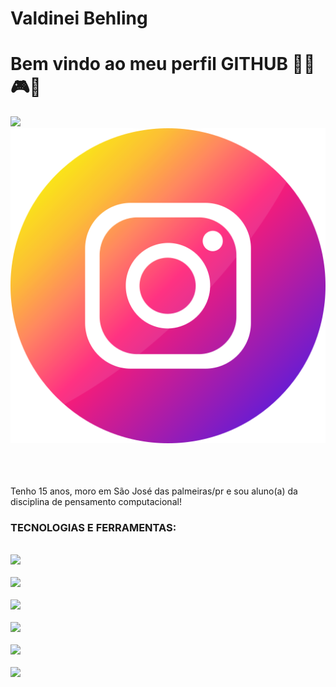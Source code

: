 <div display="inline-block">

<h1 align="left"> Valdinei Behling</h1>
<h1 align="left">Bem vindo ao meu perfil GITHUB 🗿🍷🎮✨ </h1>
<img src="https://cdn.jsdelivr.net/gh/devicons/devicon/icons/facebook/facebook-original.svg"width=80px" />
<img src="https://github.com/valdinei5/valdinei/blob/main/instagram.png?raw=true width="80px" />
<img src"https://github.com/valdinei5/valdinei/blob/main/whatsapp.png?raw=true" width="80px""/>

</div>

</br>
</br>

Tenho 15 anos, moro em São José das palmeiras/pr e sou aluno(a) da disciplina de pensamento computacional!

### TECNOLOGIAS E FERRAMENTAS:
<code> <img src="https://cdn.jsdelivr.net/gh/devicons/devicon/icons/html5/html5-original.svg" windth="80px" /> </code>
<code> <img src="https://cdn.jsdelivr.net/gh/devicons/devicon/icons/css3/css3-original.svg" windth="80px"/> </code>
<code> <img src="https://cdn.jsdelivr.net/gh/devicons/devicon/icons/javascript/javascript-original.svg" windth="80px"/> </code>
<code> <img src="https://cdn.jsdelivr.net/gh/devicons/devicon/icons/git/git-original.svg" windth="80px"/> </code>
<code> <img src="https://cdn.jsdelivr.net/gh/devicons/devicon/icons/github/github-original.svg" windth="80px"/> </code>
<code> <img src="https://cdn.jsdelivr.net/gh/devicons/devicon/icons/vscode/vscode-plain.svg" windth="80px"/> </code>


